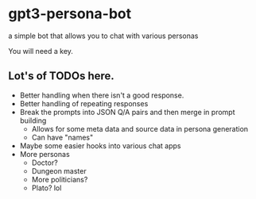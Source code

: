 # gpt3-persona-bot
a simple bot that allows you to chat with various personas

You will need a key. 

## Lot's of TODOs here. 

* Better handling when there isn't a good response.
* Better handling of repeating responses
* Break the prompts into JSON Q/A pairs and then merge in prompt building
  * Allows for some meta data and source data in persona generation
  * Can have "names" 
* Maybe some easier hooks into various chat apps
* More personas
  * Doctor?
  * Dungeon master
  * More politicians?
  * Plato? lol
  

